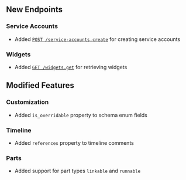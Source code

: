 
## New Endpoints

### Service Accounts
- Added [`POST /service-accounts.create`](/beta/api-reference/service-accounts/create) for creating service accounts

### Widgets
- Added [`GET /widgets.get`](/beta/api-reference/widgets/get) for retrieving widgets

## Modified Features

### Customization
- Added `is_overridable` property to schema enum fields

### Timeline
- Added `references` property to timeline comments

### Parts
- Added support for part types `linkable` and `runnable`

